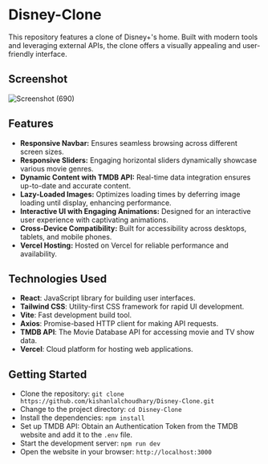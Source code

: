 # Disney-Clone
This repository features a clone of Disney+'s home. Built with modern tools and leveraging external APIs, the clone offers a visually appealing and user-friendly interface.

## Screenshot

![Screenshot (690)](https://github.com/kishanlalchoudhary/Disney-Clone/assets/107745828/77e2d451-e325-4989-91ac-54e922bd070e)

## Features

- **Responsive Navbar:** Ensures seamless browsing across different screen sizes.
- **Responsive Sliders:** Engaging horizontal sliders dynamically showcase various movie genres.
- **Dynamic Content with TMDB API:** Real-time data integration ensures up-to-date and accurate content.
- **Lazy-Loaded Images:** Optimizes loading times by deferring image loading until display, enhancing performance.
- **Interactive UI with Engaging Animations:** Designed for an interactive user experience with captivating animations.
- **Cross-Device Compatibility:** Built for accessibility across desktops, tablets, and mobile phones.
- **Vercel Hosting:** Hosted on Vercel for reliable performance and availability.

## Technologies Used
- **React**: JavaScript library for building user interfaces.
- **Tailwind CSS**: Utility-first CSS framework for rapid UI development.
- **Vite**: Fast development build tool.
- **Axios**: Promise-based HTTP client for making API requests.
- **TMDB API**: The Movie Database API for accessing movie and TV show data.
- **Vercel**: Cloud platform for hosting web applications.

## Getting Started

- Clone the repository: `git clone https://github.com/kishanlalchoudhary/Disney-Clone.git`
- Change to the project directory: `cd Disney-Clone`
- Install the dependencies: `npm install`
- Set up TMDB API: Obtain an Authentication Token from the TMDB website and add it to the `.env` file.
- Start the development server: `npm run dev`
- Open the website in your browser: `http://localhost:3000`
